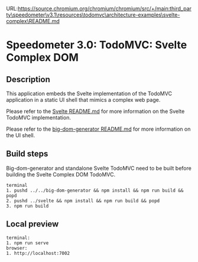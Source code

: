 URL:https://source.chromium.org/chromium/chromium/src/+/main:third_party\speedometer\v3.1\resources\todomvc\architecture-examples\svelte-complex\README.md
# Speedometer 3.0: TodoMVC: Svelte Complex DOM

## Description

This application embeds the Svelte implementation of the TodoMVC application in a static UI shell that mimics a complex web page.

Please refer to the [Svelte README.md](../svelte/README.md) for more information on the Svelte TodoMVC implementation.

Please refer to the [big-dom-generator README.md](../../big-dom-generator/README.md) for more information on the UI shell.

## Build steps

Big-dom-generator and standalone Svelte TodoMVC need to be built before building the Svelte Complex DOM TodoMVC.

```
terminal
1. pushd ../../big-dom-generator && npm install && npm run build && popd
2. pushd ../svelte && npm install && npm run build && popd
3. npm run build
```

## Local preview

```
terminal:
1. npm run serve
browser:
1. http://localhost:7002
```
